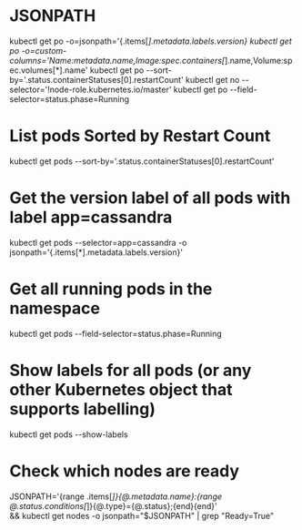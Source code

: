 # JSONPATH
kubectl get po -o=jsonpath='{.items[*].metadata.labels.version}
kubectl get po -o=custom-columns='Name:metadata.name,Image:spec.containers[*].name,Volume:spec.volumes[*].name'
kubectl get po --sort-by='.status.containerStatuses[0].restartCount'
kubectl get no --selector='!node-role.kubernetes.io/master'
kubectl get po --field-selector=status.phase=Running



# List pods Sorted by Restart Count
kubectl get pods --sort-by='.status.containerStatuses[0].restartCount'

# Get the version label of all pods with label app=cassandra
kubectl get pods --selector=app=cassandra -o jsonpath='{.items[*].metadata.labels.version}'

# Get all running pods in the namespace
kubectl get pods --field-selector=status.phase=Running

# Show labels for all pods (or any other Kubernetes object that supports labelling)
kubectl get pods --show-labels

# Check which nodes are ready
JSONPATH='{range .items[*]}{@.metadata.name}:{range @.status.conditions[*]}{@.type}={@.status};{end}{end}' \
 && kubectl get nodes -o jsonpath="$JSONPATH" | grep "Ready=True"